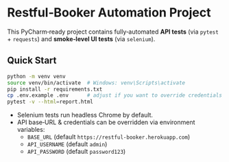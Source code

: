 # Restful‑Booker Automation Project

This PyCharm‑ready project contains fully‑automated **API tests** (via `pytest` + `requests`) and **smoke‑level UI tests** (via `selenium`).

## Quick Start

```bash
python -m venv venv
source venv/bin/activate  # Windows: venv\Scripts\activate
pip install -r requirements.txt
cp .env.example .env      # adjust if you want to override credentials
pytest -v --html=report.html
```

* Selenium tests run headless Chrome by default.  
* API base‑URL & credentials can be overridden via environment variables:
  * `BASE_URL` (default `https://restful-booker.herokuapp.com`)
  * `API_USERNAME` (default `admin`)
  * `API_PASSWORD` (default `password123`)
